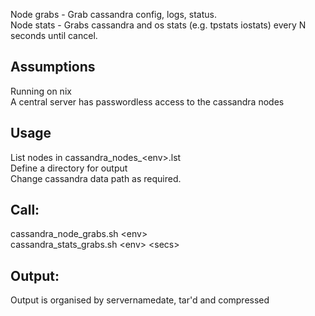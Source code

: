Node grabs - Grab cassandra config, logs, status. <br />
Node stats - Grabs cassandra and os stats (e.g. tpstats iostats) every N seconds until cancel.

## Assumptions
Running on nix <br />
A central server has passwordless access to the cassandra nodes

## Usage
List nodes in cassandra_nodes_\<env\>.lst <br />
Define a directory for output <br />
Change cassandra data path as required.

## Call:
cassandra_node_grabs.sh \<env\> <br />
cassandra_stats_grabs.sh \<env\> \<secs\> <br />

## Output:
Output is organised by servernamedate, tar'd and compressed

